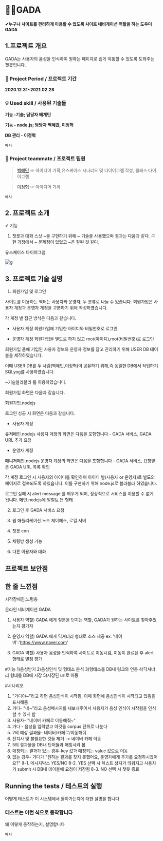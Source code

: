 # 🐱‍🏍GADA

**✔누구나 사이트를 편리하게 이용할 수 있도록 사이트 네비게이션 역할을 하는 도우미 GADA**

## 1.프로젝트 개요

GADA는 사용자의 음성을 인식하여 원하는 페이지로 쉽게 이동할 수 있도록 도와주는 챗봇입니다.

### 📅 Project Period / 프로젝트 기간

**2020.12.31~2021.02.28**

### 💡 Used skill / 사용된 기술들

**기능 -기술; 담당자 배개민**

**기능 - node.js; 담당자 백혜민, 이정혁**

**DB 관리 - 이정혁**

```
예시
```

### 🙋 Project teammate / 프로젝트 팀원

> [백혜민](https://github.com/HyeminBaek) ☞ 아이디어 기획,유스케이스 시나리오 및 다이어그램 작성, 클래스 다이어그램 

> [이정혁](https://github.com/wjdgurrj) ☞ 아이디어 기획

```
예시
```

## 2. 프로젝트 소개
✔ 기능
1) 챗봇과 대화
스샷
~을 구현하기 위해 ~ 기술을 사용했으며 결과는 다음과 같다.
구현 과정에서 ~ 문제점이 있었고 ~은 잘된 것 같다.

유스케이스 다이어그램

![g](https://user-images.githubusercontent.com/55080554/103436860-ad6ce400-4c63-11eb-8eb9-252ce256372c.png)

## 3. 프로젝트 기술 설명
1) 회원가입 및 로그인

사이트를 이용하는 액터는 사용자와 운영자, 두 분류로 나눌 수 있습니다.
회원가입은 사용자 계정과 운영자 계정을 구분하기 위해 작성하였습니다.

각 계정 별 접근 방식은 다음과 같습니다.

- 사용자 계정
회원가입에 기입한 아이디와 비밀번호로 로그인

- 운영자 계정
회원가입을 별도로 하지 않고 root(아이디),root(비밀번호)로 로그인

회원가입 폼에 기입된 사용자 정보와 운영자 정보를 담고 관리하기 위해 USER DB 테이블을 제작하였습니다.

이때 USER DB를 두 사람(백혜민,이정혁)이 공유하기 위해,즉 동일한 DB에서 작업하기  SQLyog를 사용하였습니다.

~기술블라블라 를 이용하였습니다.

회원가입 화면은 다음과 같습니다.

회원가입.nodejs

로그인 성공 시 화면은 다음과 같습니다.
- 사용자 계정

유저메인.nodejs
사용자 계정의 화면은 다음을 포함합니다 - GADA 서비스, GADA URL 추가 요청

- 운영자 계정

매니저메인.nodejs
운영자 계정의 화면은 다음을 포함합니다 - GADA 서비스, 요청받은 GADA URL 목록 확인

각 계정 로그인 시 사용자의 아이디를 확인하여 아이디 별(사용자 or 운영자)로 별도의 페이지로 접속되도록  하였습니다.
이를 구현하기 위해 node.js로 블라블라 하였습니다.

로그인 실패 시 alert message 를 띄우게 되며, 정상적으로 서비스를 이용할 수 없게 됩니다.
메인.nodejs에 알럴트 뜬 형태

2) 로그인 후 GADA 서비스 요청



2) 웹 애플리케이션
노드 제이에스, 로컬 서버
3) 챗봇
cnn
4) 채팅방 생성 기능
5) 다른 이용자와 대화 

## 프로젝트 보안점
## 한 줄 느낀점



시각장애인,노령층

온라인 네비게이션 GADA

1. 사용자
역할) GADA 에게 질문을 던지는 역할, GADA가 원하는 사이트를 찾아주었는지 평가자

2. 운영자 
역할) GADA 에게 딕셔너리 형태로 소스 제공 ex. '네이버':'https://www.naver.com'

3. GADA
역할) 사용자 음성을 인식하여 사이트로 이동시킴, 이동이 완료된 후 alert 형태로 별점 평가

#기능
1)음성받기
2)음성인식 및 형태소 분석
3)형태소를 DB내 링크와 연동
4)딕셔너리 형태를 DB에 저장
5)저장된 url로 이동

#시나리오
1. "가다야~"라고 하면 음성인식이 시작됨, 이때 화면에 음성인식이 시작되고 있음을 표시해줌
2. 가다- "네~"라고 음성메시지를 내보내주어서 사용자가 음성 인식이 시작됨을 인식할 수 있게 함
3. 사용자- "네이버 카페로 이동해줘~"
4. 가다 - 음성을 입력받고 이것을 corpus 단위로 나눈다
4. 2의 예상 결과물- 네이버/카페로/이동해줘
5. 전치사 및 불필요한 것들 제거 -> 네이버 카페 이동
6. 5의 결과물을 DB내 단어들과 매칭시켜 봄
7. 매칭되는 결과가 있는 경우-key 값과 매칭되는 value 값으로 이동
8. 없는 경우- 가다가 "원하는 결과를 찾지 못했어요, 운영자에게 추가를 요청하시겠어요?"
8-1. 메시지박스 YES/NO
8-2. YES 선택 시 텍스트 상자가 띄워지고 사용자가 submit 시 DB내 테이블에 요청이 저장됨
8-3. NO 선택 시 챗봇 종료



## Running the tests / 테스트의 실행

어떻게 테스트가 이 시스템에서 돌아가는지에 대한 설명을 합니다

### 테스트는 이런 식으로 동작합니다

왜 이렇게 동작하는지, 설명합니다

```
예시
```
